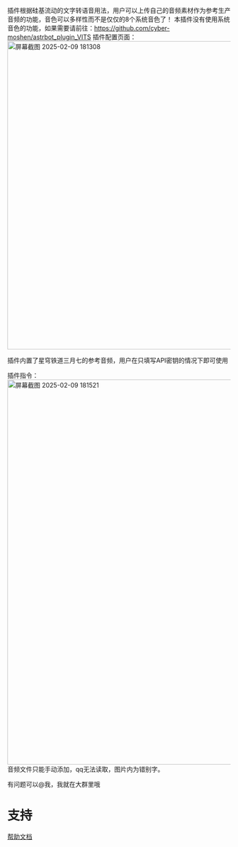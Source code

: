 插件根据硅基流动的文字转语音用法，用户可以上传自己的音频素材作为参考生产音频的功能，音色可以多样性而不是仅仅的8个系统音色了！
本插件没有使用系统音色的功能，如果需要请前往：https://github.com/cyber-moshen/astrbot_plugin_VITS
插件配置页面：
<img width="696" alt="屏幕截图 2025-02-09 181308" src="https://github.com/user-attachments/assets/5d0bf1b9-af48-4bb0-98ad-64c68803bcd8" />

插件内置了星穹铁道三月七的参考音频，用户在只填写API密钥的情况下即可使用

插件指令：
<img width="869" alt="屏幕截图 2025-02-09 181521" src="https://github.com/user-attachments/assets/7d50db2b-3806-4828-af03-0413b9b73202" />
音频文件只能手动添加，qq无法读取，图片内为错别字。

有问题可以@我，我就在大群里哦
# 支持

[帮助文档](https://astrbot.soulter.top/center/docs/%E5%BC%80%E5%8F%91/%E6%8F%92%E4%BB%B6%E5%BC%80%E5%8F%91/
)
